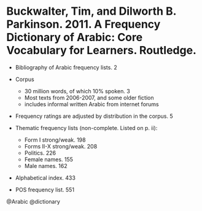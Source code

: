 # Buckwalter, Tim, and Dilworth B. Parkinson. 2011. A Frequency Dictionary of Arabic: Core Vocabulary for Learners. Routledge.

- Bibliography of Arabic frequency lists. 2

- Corpus
  - 30 million words, of which 10% spoken. 3
  - Most texts from 2006-2007, and some older fiction 
  - includes informal written Arabic from internet forums

- Frequency ratings are adjusted by distribution in the corpus. 5

- Thematic frequency lists (non-complete. Listed on p. ii):
  - Form I strong/weak. 198
  - Forms II-X strong/weak. 208
  - Politics. 226 
  - Female names. 155
  - Male names. 162

- Alphabetical index. 433
- POS frequency list. 551

@Arabic
@dictionary
